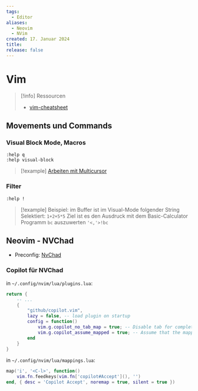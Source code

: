 ```yaml
---
tags:
  - Editor
aliases:
  - Neovim
  - NVim
created: 17. Januar 2024
title: 
release: false
---
```


# Vim

> [!info] Ressourcen
> 
> - [vim-cheatsheet](../../10_tools/pdf/vim-cheatsheet.pdf)

## Movements und Commands

### Visual Block Mode, Macros

```vim
:help q
:help visual-block
```

> [!example] [Arbeiten mit Multicursor](https://www.youtube.com/watch?v=tdbHFNxEBhM)

### Filter

```vim
:help !
```

> [!example] Beispiel: im Buffer ist im Visual-Mode folgender String Selektiert:
> `1+2+5*5`
> Ziel ist es den Ausdruck mit dem Basic-Calculator Programm `bc` auszuwerten
> `'<,'>!bc`

## Neovim - NVChad

- Preconfig: [NvChad](https://nvchad.com/)

### Copilot für NVChad

in `~/.config/nvim/lua/plugins.lua`:

```lua
return {
    -- ...
    {
        "github/copilot.vim",
        lazy = false, -- load plugin on startup
        config = function()
            vim.g.copilot_no_tab_map = true; -- Disable tab for completion
            vim.g.copilot_assume_mapped = true; -- Assume that the mappings are already set 
        end
    }
}
```

in `~/.config/nvim/lua/mappings.lua`:

```lua
map('i', '<C-l>', function()
    vim.fn.feedkeys(vim.fn['copilot#Accept'](), '')
end, { desc = 'Copilot Accept', noremap = true, silent = true })
```